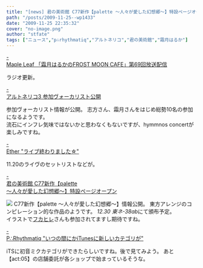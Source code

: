 ```yaml
---
title: "[news] 君の美術館 C77新作【palette ～人々が愛した幻想郷～】特設ページオープン"
path: "/posts/2009-11-25--wp1433"
date: "2009-11-25 22:35:32"
cover: "no-image.png"
author: "stfate"
tags: ["ニュース","p∴rhythmatiq","アルトネリコ","君の美術館","霜月はるか"]
---
```


<style type="text/css">
<!--
p {white-space: pre-wrap};
-->
</style>

<a class="topics" href="http://www.timerocket.co.jp/fmc/" target="_blank">- Maple Leaf 「霜月はるかのFROST MOON CAFE」第69回放送配信</a>
<div class="news">ラジオ更新。</div>

<a class="topics" href="http://ar-tonelico.jp/at3/" target="_blank">- アルトネリコ3 参加ヴォーカリスト公開</a>
<div class="news">参加ヴォーカリスト情報が公開。
志方さん、霜月さんをはじめ総勢10名の参加になるようです。
<div id="talk">流石にインフレ気味ではないかと思わなくもないですが、hymmnos concertが楽しみですね。</div></div>

<a class="topics" href="http://ether02.abgo.jp/blog/" target="_blank">- Ether "ライブ終わりました☆"</a>
<div class="news">11.20のライヴのセットリストなどが。
</div>

<a class="topics" href="http://www.kimino-museum.com/palette/" target="_blank">- 君の美術館 C77新作【palette ～人々が愛した幻想郷～】特設ページオープン</a>
<div class="news"><a href="http://www.kimino-museum.com/palette/"><img src="http://www.kimino-museum.com/palette/image/benner_pal_468x100_03.jpg"></a>
C77新作【palette ～人々が愛した幻想郷～】情報公開。
東方アレンジのコンピレーション的な作品のようです。
<em>12.30 東ネ-38ab</em>にて頒布予定。
<div id="talk">イラストで<a href="http://ruinon.blog.shinobi.jp/">フカヒレ</a>さんも参加されてますし期待ですね。</div></div>

<a class="topics" href="http://prq.blog44.fc2.com/" target="_blank">- P∴Rhythmatiq "いつの間にかiTunesに新しいカテゴリが"</a>
<div class="news">iTSに初音ミクカテゴリができたらしいですね。後で見てみよう。
あと【act:05】の店舗委託が各ショップで始まっているそうな。</div>